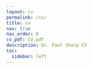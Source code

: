 ```yaml
---
layout: cv
permalink: /cv/
title: cv
nav: true
nav_order: 8
cv_pdf: CV.pdf
description: Dr. Paul Sharp CV
toc:
  sidebar: left
---
```

